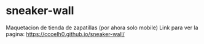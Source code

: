# sneaker-wall
Maquetacion de tienda de zapatillas (por ahora solo mobile)
Link para ver la pagina: https://ccoelh0.github.io/sneaker-wall/
